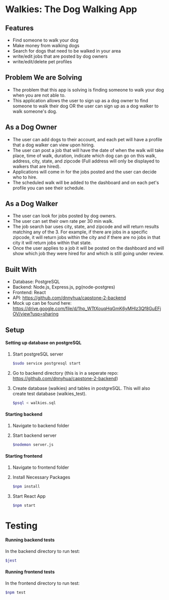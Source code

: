 Walkies: The Dog Walking App
=============================

## Features
- Find someone to walk your dog
- Make money from walking dogs
- Search for dogs that need to be walked in your area
- write/edit jobs that are posted by dog owners
- write/edit/delete pet profiles

## Problem We are Solving
- The problem that this app is solving is finding someone to walk your dog when you are not able to.
- This application allows the user to sign up as a dog owner to find someone to walk their dog OR the user can sign up as a dog walker to walk someone's dog.

## As a Dog Owner
- The user can add dogs to their account, and each pet will have a profile that a dog walker can view upon hiring.
- The user can post a job that will have the date of when the walk will take place, time of walk, duration, indicate which dog can go on this walk, address, city, state, and zipcode (Full address will only be displayed to walkers that are hired).
- Applications will come in for the jobs posted and the user can decide who to hire.
- The scheduled walk will be added to the dashboard and on each pet's profile you can see their schedule.

## As a Dog Walker
- The user can look for jobs posted by dog owners.
- The user can set their own rate per 30 min walk.
- The job search bar uses city, state, and zipcode and will return results matching any of the 3. For example, if there are jobs in a specific zipcode, it will return jobs within the city and if there are no jobs in that city it will return jobs within that state.
- Once the user applies to a job it will be posted on the dashboard and will show which job they were hired for and which is still going under review.

## Built With
- Database: PostgreSQL
- Backend: Node.js, Express.js, pg(node-postgres)
- Frontend: React
- API: https://github.com/dnnyhua/capstone-2-backend
- Mock up can be found here: https://drive.google.com/file/d/1hp_WTtXouqHqGmK6yMHlz3Qf8GuEFjOV/view?usp=sharing

## Setup
#### Setting up database on postgreSQL 
1. Start postgreSQL server
   ```bash
   $sudo service postgresql start
   ```

2. Go to backend directory (this is in a seperate repo: https://github.com/dnnyhua/capstone-2-backend)

3. Create database (walkies) and tables in postgreSQL. This will also create test database (walkies_test).
   ```bash
   $psql < walkies.sql
   ```

#### Starting backend
1. Navigate to backend folder

2. Start backend server
   ```bash
   $nodemon server.js
   ```
 #### Starting frontend
1. Navigate to frontend folder

2. Install Necessary Packages
   ```bash
   $npm install
   ```

3. Start React App
   ```bash
   $npm start
   ```

# Testing
#### Running backend tests
In the backend directory to run test: 
   ```bash
   $jest
   ```

#### Running frontend tests
In the frontend directory to run test: 
   ```bash
   $npm test
   ```
